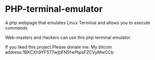 # PHP-terminal-emulator
A php webpage that emulates Linux Terminal and allows you to execute commands

Web-masters and Hackers can use this php terminal emulator.


If you liked this project.Please donate me:
My bitcoin address:1BKCXh9YFST7wjbFN5fwPtpsFZCVyMwCCb
